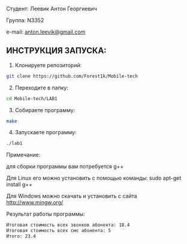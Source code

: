 Студент: Леевик Антон Георгиевич

Группа: N3352

e-mail: anton.leevik@gmail.com

## ИНСТРУКЦИЯ ЗАПУСКА:

1.	Клонируете репозиторий:
``` bash
git clone https://github.com/Forest1k/Mobile-tech
```
2.	Переходите в папку: 
``` bash
cd Mobile-tech/LAB1
```
3.	Собираете программу:
``` bash
make
```
4.	Запускаете программу:
```bash
./lab1
```
Примечание:

для сборки программы вам потребуется g++

Для Linux его можно установить с помощью команды: sudo apt-get install g++

Для Windows можно скачать и установить с сайта http://www.mingw.org/

Результат работы программы:

``` bash
Итоговая стоимость всех звонков абонента: 18.4
Итоговая стоимость всех смс абонента: 5
Итого: 23.4
```
